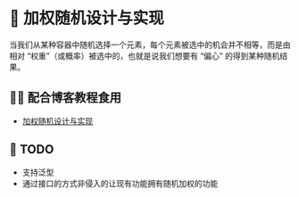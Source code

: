 # 🌌 加权随机设计与实现
当我们从某种容器中随机选择一个元素，每个元素被选中的机会并不相等，而是由相对 “权重”（或概率）被选中的，也就是说我们想要有 “偏心” 的得到某种随机结果。

## 🏄🏻 配合博客教程食用
- [加权随机设计与实现](https://weizicoding.cn/index.php/archives/10/)

## 🚧 TODO
- 支持泛型
- 通过接口的方式非侵入的让现有功能拥有随机加权的功能
